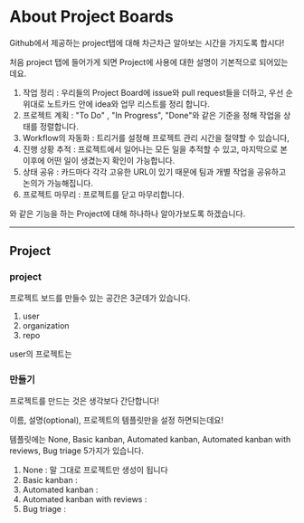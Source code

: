 # About Project Boards

Github에서 제공하는 project탭에 대해 차근차근 알아보는 시간을 가지도록 합시다!

처음 project 탭에 들어가게 되면 Project에 사용에 대한 설명이 기본적으로 되어있는데요.

1. 작업 정리 : 우리들의 Project Board에 issue와 pull request들을 더하고, 우선 순위대로 노트카드 안에 idea와 업무 리스트를 정리 합니다.
2. 프로젝트 계획 : "To Do" , "In Progress", "Done"와 같은 기준을 정해 작업을 상태를 정렬합니다. 
3. Workflow의 자동화 : 트리거를 설정해 프로젝트 관리 시간을 절약할 수 있습니다,
4. 진행 상황 추적 : 프로젝트에서 일어나는 모든 일을 추적할 수 있고, 마지막으로 본 이후에 어떤 일이 생겼는지 확인이 가능합니다. 
5. 상태 공유 : 카드마다 각각 고유한 URL이 있기 때문에 팀과 개별 작업을 공유하고 논의가 가능해집니다. 
6. 프로젝트 마무리 : 프로젝트를 닫고 마무리합니다.

와 같은 기능을 하는 Project에 대해 하나하나 알아가보도록 하겠습니다.

----

## Project

### project

프로젝트 보드를 만들수 있는 공간은 3군데가 있습니다.

1. user 
2. organization 
3. repo 

user의 프로젝트는 



### 만들기

프로젝트를 만드는 것은 생각보다 간단합니다!

이름, 설명(optional), 프로젝트의 템플릿만을 설정 하면되는데요!

템플릿에는 None, Basic kanban, Automated kanban, Automated kanban with reviews, Bug triage 5가지가 있습니다.

1. None : 말 그대로 프로젝트만 생성이 됩니다
2. Basic kanban :
3. Automated kanban :
4. Automated kanban with reviews :
5. Bug triage :

